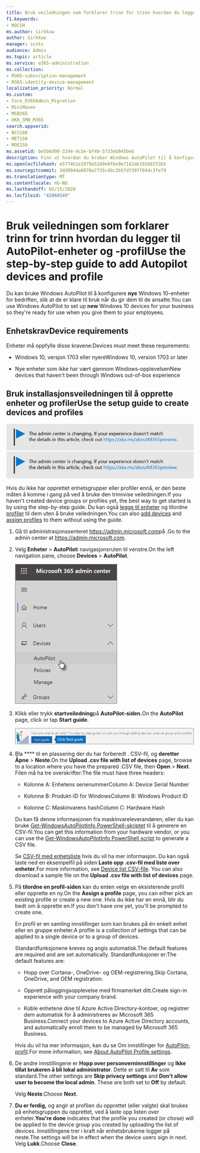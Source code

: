 ```yaml
---
title: Bruk veiledningen som forklarer trinn for trinn hvordan du legger til AutoPilot-enheter og -profil
f1.keywords:
- NOCSH
ms.author: sirkkuw
author: Sirkkuw
manager: scotv
audience: Admin
ms.topic: article
ms.service: o365-administration
ms.collection:
- M365-subscription-management
- M365-identity-device-management
localization_priority: Normal
ms.custom:
- Core_O365Admin_Migration
- MiniMaven
- MSB365
- OKR_SMB_M365
search.appverid:
- BCS160
- MET150
- MOE150
ms.assetid: be5b6d90-3344-4c5e-bf40-5733eb845beb
description: Finn ut hvordan du bruker Windows AutoPilot til å konfigurere nye Windows 10-enheter for bedriften din.
ms.openlocfilehash: e5774b1e2079a5249e0f6e9e7142de19268253b5
ms.sourcegitcommit: 3dd9944a6070a7f35c4bc2b57df397f844c3fe79
ms.translationtype: MT
ms.contentlocale: nb-NO
ms.lasthandoff: 02/15/2020
ms.locfileid: "42068549"
---
```

# <a name="use-the-step-by-step-guide-to-add-autopilot-devices-and-profile"></a><span data-ttu-id="150f2-103">Bruk veiledningen som forklarer trinn for trinn hvordan du legger til AutoPilot-enheter og -profil</span><span class="sxs-lookup"><span data-stu-id="150f2-103">Use the step-by-step guide to add Autopilot devices and profile</span></span>

<span data-ttu-id="150f2-104">Du kan bruke Windows AutoPilot til å konfigurere **nye** Windows 10-enheter for bedriften, slik at de er klare til bruk når du gir dem til de ansatte.</span><span class="sxs-lookup"><span data-stu-id="150f2-104">You can use Windows AutoPilot to set up **new** Windows 10 devices for your business so they're ready for use when you give them to your employees.</span></span>
  
## <a name="device-requirements"></a><span data-ttu-id="150f2-105">Enhetskrav</span><span class="sxs-lookup"><span data-stu-id="150f2-105">Device requirements</span></span>

<span data-ttu-id="150f2-106">Enheter må oppfylle disse kravene:</span><span class="sxs-lookup"><span data-stu-id="150f2-106">Devices must meet these requirements:</span></span>
  
- <span data-ttu-id="150f2-107">Windows 10, versjon 1703 eller nyere</span><span class="sxs-lookup"><span data-stu-id="150f2-107">Windows 10, version 1703 or later</span></span>
    
- <span data-ttu-id="150f2-108">Nye enheter som ikke har vært gjennom Windows-opplevelsen</span><span class="sxs-lookup"><span data-stu-id="150f2-108">New devices that haven't been through Windows out-of-box experience</span></span>
    
## <a name="use-the-setup-guide-to-create-devices-and-profiles"></a><span data-ttu-id="150f2-109">Bruk installasjonsveiledningen til å opprette enheter og profiler</span><span class="sxs-lookup"><span data-stu-id="150f2-109">Use the setup guide to create devices and profiles</span></span>

<span data-ttu-id="150f2-110">[![Etikett for å gi deg beskjed om at administrasjonssenteret endres. Du finner mer informasjon på aka.ms/aboutM365preview.](../media/m365admincenterchanging.png)](https://docs.microsoft.com/office365/admin/microsoft-365-admin-center-preview)</span><span class="sxs-lookup"><span data-stu-id="150f2-110">[![Label to let you know the admin center is changing and you can find more details at aka.ms/aboutM365preview.](../media/m365admincenterchanging.png)](https://docs.microsoft.com/office365/admin/microsoft-365-admin-center-preview)</span></span>

<span data-ttu-id="150f2-111">Hvis du ikke har opprettet enhetsgrupper eller profiler ennå, er den beste måten å komme i gang på ved å bruke den trinnvise veiledningen.</span><span class="sxs-lookup"><span data-stu-id="150f2-111">If you haven't created device groups or profiles yet, the best way to get started is by using the step-by-step guide.</span></span> <span data-ttu-id="150f2-112">Du kan også [legge til enheter](create-and-edit-autopilot-devices.md) og tilordne [profiler](create-and-edit-autopilot-profiles.md) til dem uten å bruke veiledningen.</span><span class="sxs-lookup"><span data-stu-id="150f2-112">You can also [add devices](create-and-edit-autopilot-devices.md) and [assign profiles](create-and-edit-autopilot-profiles.md) to them without using the guide.</span></span> 
  
1. <span data-ttu-id="150f2-113">Gå til administrasjonssenteret <a href="https://go.microsoft.com/fwlink/p/?linkid=837890" target="_blank">https://admin.microsoft.com</a>på .</span><span class="sxs-lookup"><span data-stu-id="150f2-113">Go to the admin center at <a href="https://go.microsoft.com/fwlink/p/?linkid=837890" target="_blank">https://admin.microsoft.com</a>.</span></span>

2. <span data-ttu-id="150f2-114">Velg **Enheter** \> **AutoPilot**i navigasjonsruten til venstre.</span><span class="sxs-lookup"><span data-stu-id="150f2-114">On the left navigation pane, choose **Devices** \> **AutoPilot**.</span></span>

    ![Velg enheter og deretter AutoPilot i administrasjonssenteret.](../media/AutoPilot.png)
  
2. <span data-ttu-id="150f2-116">Klikk eller trykk **startveiledning**på **AutoPilot-siden.**</span><span class="sxs-lookup"><span data-stu-id="150f2-116">On the **AutoPilot** page, click or tap **Start guide**.</span></span>
    
    ![Click Start guide for step-by-step instructions for Autopilot.](../media/31662655-d1e6-437d-87ea-c0dec5da56f7.png)
  
3. <span data-ttu-id="150f2-118">Bla \*\*\*\* til en plassering der du har forberedt . CSV-fil, og **deretter Åpne** \> **Neste**.</span><span class="sxs-lookup"><span data-stu-id="150f2-118">On the **Upload .csv file with list of devices** page, browse to a location where you have the prepared .CSV file, then **Open** \> **Next**.</span></span> <span data-ttu-id="150f2-119">Filen må ha tre overskrifter:</span><span class="sxs-lookup"><span data-stu-id="150f2-119">The file must have three headers:</span></span>
    
    - <span data-ttu-id="150f2-120">Kolonne A: Enhetens serienummer</span><span class="sxs-lookup"><span data-stu-id="150f2-120">Column A: Device Serial Number</span></span>
    
    - <span data-ttu-id="150f2-121">Kolonne B: Produkt-ID for Windows</span><span class="sxs-lookup"><span data-stu-id="150f2-121">Column B: Windows Product ID</span></span>
    
    - <span data-ttu-id="150f2-122">Kolonne C: Maskinvarens hash</span><span class="sxs-lookup"><span data-stu-id="150f2-122">Column C: Hardware Hash</span></span>
    
    <span data-ttu-id="150f2-123">Du kan få denne informasjonen fra maskinvareleverandøren, eller du kan bruke [Get-WindowsAutoPilotInfo PowerShell-skriptet](https://www.powershellgallery.com/packages/Get-WindowsAutoPilotInfo) til å generere en CSV-fil.</span><span class="sxs-lookup"><span data-stu-id="150f2-123">You can get this information from your hardware vendor, or you can use the [Get-WindowsAutoPilotInfo PowerShell script](https://www.powershellgallery.com/packages/Get-WindowsAutoPilotInfo) to generate a CSV file.</span></span> 
    
    <span data-ttu-id="150f2-p103">Se [CSV-fil med enhetsliste](https://support.office.com/article/932e3676-2491-49f0-9177-d893d2f5276e) hvis du vil ha mer informasjon. Du kan også laste ned en eksempelfil på siden **Laste opp .csv-fil med liste over enheter**.</span><span class="sxs-lookup"><span data-stu-id="150f2-p103">For more information, see [Device list CSV-file](https://support.office.com/article/932e3676-2491-49f0-9177-d893d2f5276e). You can also download a sample file on the **Upload .csv file with list of devices** page.</span></span> 
    
4. <span data-ttu-id="150f2-126">På **tilordne en profil-siden** kan du enten velge en eksisterende profil eller opprette en ny.</span><span class="sxs-lookup"><span data-stu-id="150f2-126">On the **Assign a profile** page, you can either pick an existing profile or create a new one.</span></span> <span data-ttu-id="150f2-127">Hvis du ikke har en ennå, blir du bedt om å opprette en.</span><span class="sxs-lookup"><span data-stu-id="150f2-127">If you don't have one yet, you'll be prompted to create one.</span></span> 
    
    <span data-ttu-id="150f2-128">En profil er en samling innstillinger som kan brukes på én enkelt enhet eller en gruppe enheter.</span><span class="sxs-lookup"><span data-stu-id="150f2-128">A profile is a collection of settings that can be applied to a single device or to a group of devices.</span></span>
    
    <span data-ttu-id="150f2-129">Standardfunksjonene kreves og angis automatisk.</span><span class="sxs-lookup"><span data-stu-id="150f2-129">The default features are required and are set automatically.</span></span> <span data-ttu-id="150f2-130">Standardfunksjoner er:</span><span class="sxs-lookup"><span data-stu-id="150f2-130">The default features are:</span></span>
    
    - <span data-ttu-id="150f2-131">Hopp over Cortana-, OneDrive- og OEM-registrering.</span><span class="sxs-lookup"><span data-stu-id="150f2-131">Skip Cortana, OneDrive, and OEM registration.</span></span>
    
    - <span data-ttu-id="150f2-132">Opprett påloggingsopplevelse med firmamerket ditt.</span><span class="sxs-lookup"><span data-stu-id="150f2-132">Create sign-in experience with your company brand.</span></span>
    
    - <span data-ttu-id="150f2-133">Koble enhetene dine til Azure Active Directory-kontoer, og registrer dem automatisk for å administreres av Microsoft 365 Business.</span><span class="sxs-lookup"><span data-stu-id="150f2-133">Connect your devices to Azure Active Directory accounts, and automatically enroll them to be managed by Microsoft 365 Business.</span></span>
    
    <span data-ttu-id="150f2-134">Hvis du vil ha mer informasjon, kan du se Om innstillinger for [AutoPilot-profil](autopilot-profile-settings.md).</span><span class="sxs-lookup"><span data-stu-id="150f2-134">For more information, see [About AutoPilot Profile settings](autopilot-profile-settings.md).</span></span> 
    
5. <span data-ttu-id="150f2-135">De andre innstillingene er **Hopp over personverninnstillinger** og **Ikke tillat brukeren å bli lokal administrator**. Dette er satt til **Av** som standard.</span><span class="sxs-lookup"><span data-stu-id="150f2-135">The other settings are **Skip privacy settings** and **Don't allow user to become the local admin**. These are both set to **Off** by default.</span></span> 
    
    <span data-ttu-id="150f2-136">Velg **Neste**.</span><span class="sxs-lookup"><span data-stu-id="150f2-136">Choose **Next**.</span></span>
    
6. <span data-ttu-id="150f2-137">**Du er ferdig,** og angir at profilen du opprettet (eller valgte) skal brukes på enhetsgruppen du opprettet, ved å laste opp listen over enheter.</span><span class="sxs-lookup"><span data-stu-id="150f2-137">**You're done** indicates that the profile you created (or chose) will be applied to the device group you created by uploading the list of devices.</span></span> <span data-ttu-id="150f2-138">Innstillingene trer i kraft når enhetsbrukerne logger på neste.</span><span class="sxs-lookup"><span data-stu-id="150f2-138">The settings will be in effect when the device users sign in next.</span></span> <span data-ttu-id="150f2-139">Velg **Lukk**.</span><span class="sxs-lookup"><span data-stu-id="150f2-139">Choose **Close**.</span></span>
    
